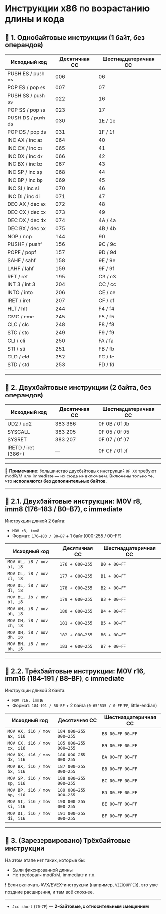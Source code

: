 # Инструкции x86 по возрастанию длины и кода

## 🧩 1. Однобайтовые инструкции (1 байт, без операндов)

| Исходный код           | Десятичная СС | Шестнадцатеричная CC |
|------------------------|----------------|------------------------|
| PUSH ES / push es      | 006            | 06                     |
| POP ES / pop es        | 007            | 07                     |
| PUSH SS / push ss      | 022            | 16                     |
| POP SS / pop ss        | 023            | 17                     |
| PUSH DS / push ds      | 030            | 1E / 1e                |
| POP DS / pop ds        | 031            | 1F / 1f                |
| INC AX / inc ax        | 064            | 40                     |
| INC CX / inc cx        | 065            | 41                     |
| INC DX / inc dx        | 066            | 42                     |
| INC BX / inc bx        | 067            | 43                     |
| INC SP / inc sp        | 068            | 44                     |
| INC BP / inc bp        | 069            | 45                     |
| INC SI / inc si        | 070            | 46                     |
| INC DI / inc di        | 071            | 47                     |
| DEC AX / dec ax        | 072            | 48                     |
| DEC CX / dec cx        | 073            | 49                     |
| DEC DX / dec dx        | 074            | 4A / 4a                |
| DEC BX / dec bx        | 075            | 4B / 4b                |
| NOP / nop              | 144            | 90                     |
| PUSHF / pushf          | 156            | 9C / 9c                |
| POPF / popf            | 157            | 9D / 9d                |
| SAHF / sahf            | 158            | 9E / 9e                |
| LAHF / lahf            | 159            | 9F / 9f                |
| RET / ret              | 195            | C3 / c3                |
| INT 3 / int 3          | 204            | CC / cc                |
| INTO / into            | 206            | CE / ce                |
| IRET / iret            | 207            | CF / cf                |
| HLT / hlt              | 244            | F4 / f4                |
| CMC / cmc              | 245            | F5 / f5                |
| CLC / clc              | 248            | F8 / f8                |
| STC / stc              | 249            | F9 / f9                |
| CLI / cli              | 250            | FA / fa                |
| STI / sti              | 251            | FB / fb                |
| CLD / cld              | 252            | FC / fc                |
| STD / std              | 253            | FD / fd                |

---

## 🧩 2. Двухбайтовые инструкции (2 байта, без операндов)

| Исходный код           | Десятичная СС      | Шестнадцатеричная CC |
|------------------------|--------------------|------------------------|
| UD2 / ud2              | 383 386            | 0F 0B / 0f 0b          |
| SYSCALL                | 383 205            | 0F 05 / 0f 05          |
| SYSRET                 | 383 207            | 0F 07 / 0f 07          |
| IRETD / iret (386+)    | —                  | 0F CF / 0f cf          |

---

📌 **Примечание**: большинство двухбайтовых инструкций `0F XX` требуют modR/M или immediate — их сюда не включаем. Включены только те, что **исполняются без дополнительных байтов**.

---

## 🧩 2.1. Двухбайтовые инструкции: **MOV r8, imm8** (176–183 / B0–B7), с immediate

Инструкции длиной 2 байта:  
- `MOV r8, imm8`  
- Формат: `176–183 / B0–B7` + 1 байт (000-255 / 00–FF)

| Исходный код              | Десятичная СС   | Шестнадцатеричная CC |
|---------------------------|-----------------|----------------------|
| `MOV AL, i8 / mov al, i8` | `176 + 000–255` | `B0 + 00–FF` |
| `MOV CL, i8 / mov cl, i8` | `177 + 000–255` | `B1 + 00–FF` |
| `MOV DL, i8 / mov dl, i8` | `178 + 000–255` | `B2 + 00–FF` |
| `MOV BL, i8 / mov bl, i8` | `179 + 000–255` | `B3 + 00–FF` |
| `MOV AH, i8 / mov ah, i8` | `180 + 000–255` | `B4 + 00–FF` |
| `MOV CH, i8 / mov ch, i8` | `181 + 000–255` | `B5 + 00–FF` |
| `MOV DH, i8 / mov dh, i8` | `182 + 000–255` | `B6 + 00–FF` |
| `MOV BH, i8 / mov bh, i8` | `183 + 000–255` | `B7 + 00–FF` |

---

## 🧩 2.2. Трёхбайтовые инструкции: **MOV r16, imm16** (184–191 / B8–BF), с immediate

Инструкции длиной 3 байта:  
- `MOV r16, imm16`  
- Формат: `184–191 / B8–BF` + 2 байта (`0–65'535 / 0–FF'FF`, little-endian)

| Исходный код                | Десятичная СС         | Шестнадцатеричная CC |
|-----------------------------|-----------------------|----------------------|
| `MOV AX, i16 / mov ax, i16` | `184 000–255 000–255` | `B8 00–FF 00–FF` |
| `MOV CX, i16 / mov cx, i16` | `185 000–255 000–255` | `B9 00–FF 00–FF` |
| `MOV DX, i16 / mov dx, i16` | `186 000–255 000–255` | `BA 00–FF 00–FF` |
| `MOV BX, i16 / mov bx, i16` | `187 000–255 000–255` | `BB 00–FF 00–FF` |
| `MOV SP, i16 / mov sp, i16` | `188 000–255 000–255` | `BC 00–FF 00–FF` |
| `MOV BP, i16 / mov bp, i16` | `189 000–255 000–255` | `BD 00–FF 00–FF` |
| `MOV SI, i16 / mov si, i16` | `190 000–255 000–255` | `BE 00–FF 00–FF` |
| `MOV DI, i16 / mov di, i16` | `191 000–255 000–255` | `BF 00–FF 00–FF` |

---

## 🧩 3. (Зарезервировано) Трёхбайтовые инструкции

На этом этапе нет таких, которые бы:

- Были фиксированной длины
- Не требовали modR/M, immediate и т.п.

❗ Если включать AVX/EVEX-инструкции (например, `VZEROUPPER`), это уже поздние расширения, и там всё сложнее.

---
- `Jcc short` (`70–7F`) — **2-байтовые, с относительным смещением**
